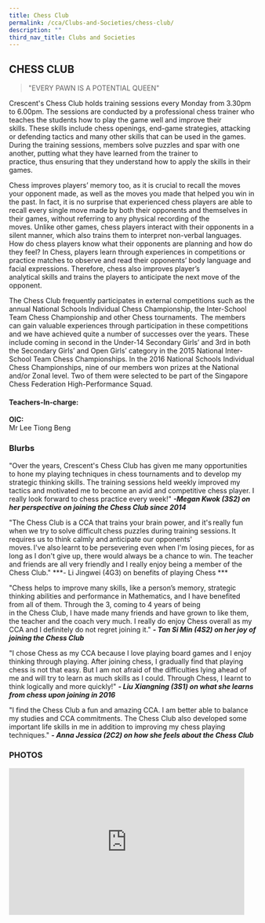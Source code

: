 ```yaml
---
title: Chess Club
permalink: /cca/Clubs-and-Societies/chess-club/
description: ""
third_nav_title: Clubs and Societies
---
```

## **CHESS CLUB**

>"EVERY PAWN IS A POTENTIAL QUEEN"

Crescent's Chess Club holds training sessions every Monday from 3.30pm to 6.00pm. The sessions are conducted by a professional chess trainer who teaches the students how to play the game well and improve their skills. These skills include chess openings, end-game strategies, attacking or defending tactics and many other skills that can be used in the games. During the training sessions, members solve puzzles and spar with one another, putting what they have learned from the trainer to practice, thus ensuring that they understand how to apply the skills in their games. 

Chess improves players’ memory too, as it is crucial to recall the moves your opponent made, as well as the moves you made that helped you win in the past. In fact, it is no surprise that experienced chess players are able to recall every single move made by both their opponents and themselves in their games, without referring to any physical recording of the moves. Unlike other games, chess players interact with their opponents in a silent manner, which also trains them to interpret non-verbal languages. How do chess players know what their opponents are planning and how do they feel? In Chess, players learn through experiences in competitions or practice matches to observe and read their opponents’ body language and facial expressions. Therefore, chess also improves player’s analytical skills and trains the players to anticipate the next move of the opponent.  

The Chess Club frequently participates in external competitions such as the annual National Schools Individual Chess Championship, the Inter-School Team Chess Championship and other Chess tournaments.  The members can gain valuable experiences through participation in these competitions and we have achieved quite a number of successes over the years. These include coming in second in the Under-14 Secondary Girls’ and 3rd in both the Secondary Girls’ and Open Girls’ category in the 2015 National Inter-School Team Chess Championships. In the 2016 National Schools Individual Chess Championships, nine of our members won prizes at the National and/or Zonal level. Two of them were selected to be part of the Singapore Chess Federation High-Performance Squad.


#### **Teachers-In-charge:**
**OIC:**  
Mr Lee Tiong Beng


### **Blurbs**
"Over the years, Crescent's Chess Club has given me many opportunities to hone my playing techniques in chess tournaments and to develop my strategic thinking skills. The training sessions held weekly improved my tactics and motivated me to become an avid and competitive chess player. I really look forward to chess practice every week!"
***-Megan Kwok (3S2) on her perspective on joining the Chess Club since 2014***

"The Chess Club is a CCA that trains your brain power, and it's really fun when we try to solve difficult chess puzzles during training sessions. It requires us to think calmly and anticipate our opponents' moves. I've also learnt to be persevering even when I'm losing pieces, for as long as I don't give up, there would always be a chance to win. The teacher and friends are all very friendly and I really enjoy being a member of the Chess Club."
***- Li Jingwei (4G3) on benefits of playing Chess ***

"Chess helps to improve many skills, like a person’s memory, strategic thinking abilities and performance in Mathematics, and I have benefited from all of them. Through the 3, coming to 4 years of being in the Chess Club, I have made many friends and have grown to like them, the teacher and the coach very much. I really do enjoy Chess overall as my CCA and I definitely do not regret joining it."
***- Tan Si Min (4S2) on her joy of joining the Chess Club***

"I chose Chess as my CCA because I love playing board games and I enjoy thinking through playing. After joining chess, I gradually find that playing chess is not that easy. But I am not afraid of the difficulties lying ahead of me and will try to learn as much skills as I could. Through Chess, I learnt to think logically and more quickly!"
***- Liu Xiangning (3S1) on what she learns from chess upon joining in 2016***

"I find the Chess Club a fun and amazing CCA. I am better able to balance my studies and CCA commitments. The Chess Club also developed some important life skills in me in addition to improving my chess playing techniques."
***- Anna Jessica (2C2) on how she feels about the Chess Club***


### **PHOTOS** ###

<iframe src="https://docs.google.com/presentation/d/e/2PACX-1vT5JctAJCHntsDdN4j0OxmXDn0Pj0r7skz4d50wYEH9PiKotomffJPx7TpnyMmoZhKnjDK_VKqUAkt-/embed?start=true&loop=true&delayms=3000" frameborder="0" width="480" height="299" allowfullscreen="true"></iframe>